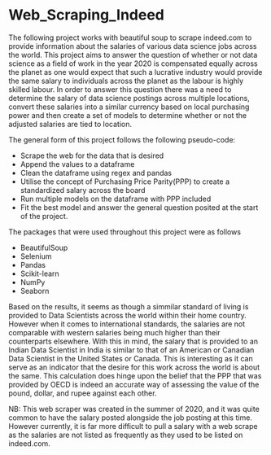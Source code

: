 # Web_Scraping_Indeed

The following project works with beautiful soup to scrape indeed.com to provide information about the salaries of various data science jobs across the world. This project aims to answer the question of whether or not data science as a field of work in the year 2020 is compensated equally across the planet as one would expect that such a lucrative industry would provide the same salary to individuals across the planet as the labour is highly skilled labour. In order to answer this question there was a need to determine the salary of data science postings across multiple locations, convert these salaries into a similar currency based on local purchasing power and then create a set of models to determine whether or not the adjusted salaries are tied to location. 

The general form of this project follows the following pseudo-code:
- Scrape the web for the data that is desired
- Append the values to a dataframe 
- Clean the dataframe using regex and pandas
- Utilise the concept of Purchasing Price Parity(PPP) to create a standardized salary across the board
- Run multiple models on the dataframe with PPP included
- Fit the best model and answer the general question posited at the start of the project.

The packages that were used throughout this project were as follows
* BeautifulSoup
* Selenium
* Pandas
* Scikit-learn
* NumPy
* Seaborn

Based on the results, it seems as though a simmilar standard of living is provided to Data Scientists across the world within their home country. However when it comes to international standards, the salaries are not comparable with western salaries being much higher than their counterparts elsewhere. With this in mind, the salary that is provided to an Indian Data Scientist in India is similar to that of an American or Canadian Data Scientist in the United States or Canada. This is interesting as it can serve as an indicator that the desire for this work across the world is about the same. This calculation does hinge upon the belief that the PPP that was provided by OECD is indeed an accurate way of assessing the value of the pound, dollar, and rupee against each other.  


NB: This web scraper was created in the summer of 2020, and it was quite common to have the salary posted alongside the job posting at this time. However currently, it is far more difficult to pull a salary with a web scrape as the salaries are not listed as frequently as they used to be listed on indeed.com. 


